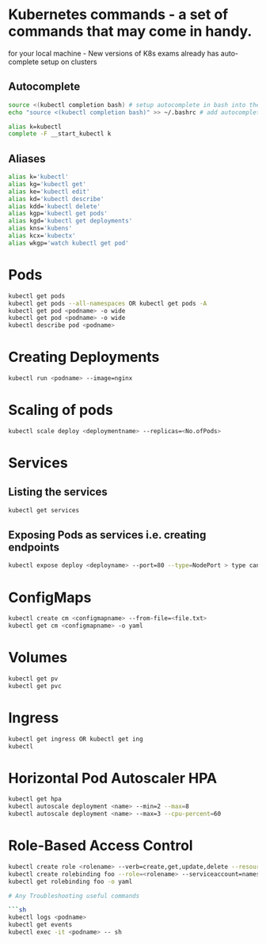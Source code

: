 # Kubernetes commands - a set of commands that may come in handy.

for your local machine - New versions of K8s exams already has auto-complete setup on clusters

## Autocomplete
```sh
source <(kubectl completion bash) # setup autocomplete in bash into the current shell, bash-completion package should be installed first.
echo "source <(kubectl completion bash)" >> ~/.bashrc # add autocomplete permanently to your bash shell.

alias k=kubectl
complete -F __start_kubectl k
```

## Aliases
```sh
alias k='kubectl'
alias kg='kubectl get'
alias ke='kubectl edit'
alias kd='kubectl describe'
alias kdd='kubectl delete'
alias kgp='kubectl get pods'
alias kgd='kubectl get deployments'
alias kns='kubens'
alias kcx='kubectx'
alias wkgp='watch kubectl get pod'
```


# Pods

```sh
kubectl get pods
kubectl get pods --all-namespaces OR kubectl get pods -A
kubectl get pod <podname> -o wide
kubectl get pod <podname> -o wide
kubectl describe pod <podname>
```

# Creating Deployments
```sh
kubectl run <podname> --image=nginx
```

# Scaling of pods

```sh
kubectl scale deploy <deploymentname> --replicas=<No.ofPods>
```


# Services

## Listing the services
```sh
kubectl get services
```

## Exposing Pods as services i.e. creating endpoints
```sh
kubectl expose deploy <deployname> --port=80 --type=NodePort > type can be ClusterIP/NodePort/LoadBalancer (if using a cloud-native cluster)
```

# ConfigMaps

```sh
kubectl create cm <configmapname> --from-file=<file.txt>
kubectl get cm <configmapname> -o yaml
```

# Volumes

```sh
kubectl get pv
kubectl get pvc
```

# Ingress
```sh
kubectl get ingress OR kubectl get ing
kubectl 
```

# Horizontal Pod Autoscaler HPA
```sh
kubectl get hpa
kubectl autoscale deployment <name> --min=2 --max=8
kubectl autoscale deployment <name> --max=3 --cpu-percent=60
```
# Role-Based Access Control
```sh
kubectl create role <rolename> --verb=create,get,update,delete --resource=pods,deployments,services
kubectl create rolebinding foo --role=<rolename> --serviceaccount=namespace:serviceaccountname
kubectl get rolebinding foo -o yaml

# Any Troubleshooting useful commands

```sh
kubectl logs <podname>
kubectl get events
kubectl exec -it <podname> -- sh
```

